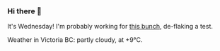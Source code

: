 ### Hi there :wave:

It's Wednesday! I'm probably working for [this bunch](https://github.com/kohofinancial), de-flaking a test.

Weather in Victoria BC: partly cloudy, at +9°C.

